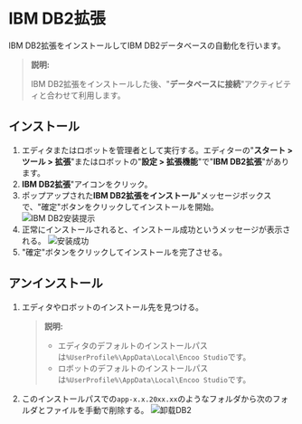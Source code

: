 # IBM DB2拡張

IBM DB2拡張をインストールしてIBM DB2データベースの自動化を行います。

> **説明:**
>
> IBM DB2拡張をインストールした後、"**データベースに接続**"アクティビティと合わせて利用します。

## インストール

1. エディタまたはロボットを管理者として実行する。エディターの"**スタート > ツール > 拡張**"またはロボットの"**設定 > 拡張機能**"で"**IBM DB2拡張**"があります。
2. **IBM DB2拡張**"アイコンをクリック。
3. ポップアップされた**IBM DB2拡張をインストール**"メッセージボックスで、"確定"ボタンをクリックしてインストールを開始。
   ![IBM DB2安装提示](https://docimages.blob.core.chinacloudapi.cn/images/Activities/ibmdb220210105.png)
4. 正常にインストールされると、インストール成功というメッセージが表示される。
   ![安装成功 ](https://docimages.blob.core.chinacloudapi.cn/images/Activities/tips20210105.png)   
5. "確定"ボタンをクリックしてインストールを完了させる。

## アンインストール

1. エディタやロボットのインストール先を見つける。
    > **説明:**
    >
    > - エディタのデフォルトのインストールパスは`%UserProfile%\AppData\Local\Encoo Studio`です。
    > - ロボットのデフォルトのインストールパスは`%UserProfile%\AppData\Local\Encoo Studio`です。

2. このインストールパスでの`app-x.x.20xx.xx`のようなフォルダから次のフォルダとファイルを手動で削除する。
    ![卸载DB2](https://docimages.blob.core.chinacloudapi.cn/images/Robot/uninstallDB220210114.png)
